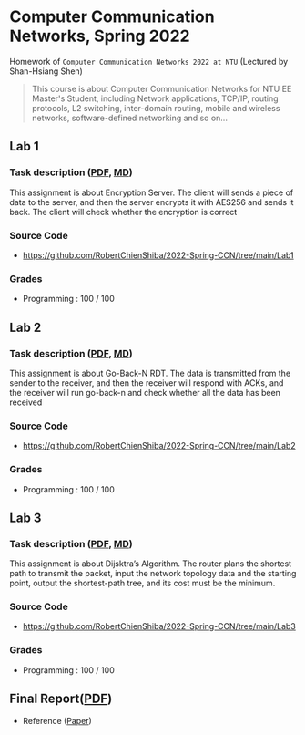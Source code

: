 #  Computer Communication Networks, Spring 2022

Homework of ` Computer Communication
Networks 2022 at NTU ` (Lectured by Shan-Hsiang Shen)

> This course is about Computer Communication
Networks for NTU EE Master's Student, including Network applications, TCP/IP, routing protocols, L2 switching, inter-domain routing, mobile and wireless networks, software-defined networking and so on...

## Lab 1 
### Task description ([PDF](https://github.com/RobertChienShiba/2022-Spring-CCN/tree/main/Lab1/Lab1.pdf), [MD](https://hackmd.io/@KentShen/Hk_ITCfW5))

This assignment is about Encryption Server. The client will sends a piece of data to the server, and then the server encrypts it with AES256 and sends it back. The client will check whether the encryption is correct

### Source Code
* https://github.com/RobertChienShiba/2022-Spring-CCN/tree/main/Lab1

### Grades
* Programming : 100 / 100

## Lab 2
### Task description ([PDF](https://github.com/RobertChienShiba/2022-Spring-CCN/tree/main/Lab2/Lab2.pdf), [MD](https://hackmd.io/@KentShen/H1pxm9LVc))

This assignment is about Go-Back-N RDT. The data is transmitted from the sender to the receiver, and then the receiver will respond with ACKs, and the receiver will run go-back-n and check whether all the data has been received 

### Source Code

* https://github.com/RobertChienShiba/2022-Spring-CCN/tree/main/Lab2

### Grades
* Programming : 100 / 100

## Lab 3 
### Task description ([PDF](https://github.com/RobertChienShiba/2022-Spring-CCN/tree/main/Lab3/Lab3.pdf), [MD](https://hackmd.io/@KentShen/Hy2F6Pgv5))

This assignment is about Dijsktra’s Algorithm. The router plans the shortest path to transmit the packet, input the network topology data and the starting point, output the shortest-path tree, and its cost must be the minimum.

### Source Code

* https://github.com/RobertChienShiba/2022-Spring-CCN/tree/main/Lab3

### Grades
* Programming : 100 / 100

## Final Report([PDF](https://github.com/RobertChienShiba/2022-Spring-CCN/tree/main/FinalReport.pdf))

* Reference ([Paper](https://www.researchgate.net/publication/319886217_Network_Slicing_for_5G_Challenges_and_Opportunities))

